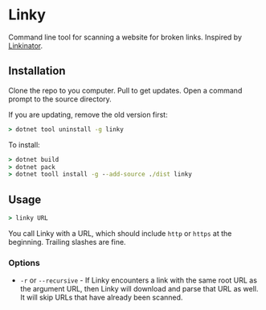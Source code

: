 
# Linky

Command line tool for scanning a website for broken links. Inspired by [Linkinator](https://github.com/JustinBeckwith/linkinator).

## Installation

Clone the repo to you computer. Pull to get updates. Open a command prompt to the source directory.

If you are updating, remove the old version first:

```cmd
> dotnet tool uninstall -g linky
```

To install:

```cmd
> dotnet build
> dotnet pack
> dotnet tooll install -g --add-source ./dist linky
```

## Usage

```cmd
> linky URL
```

You call Linky with a URL, which should include `http` or `https` at the beginning. Trailing slashes are fine.

### Options

- `-r` or `--recursive` - If Linky encounters a link with the same root URL as the argument URL, then Linky will download and parse that URL as well. It will skip URLs that have already been scanned.

